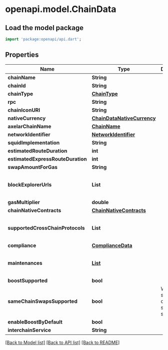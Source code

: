 # openapi.model.ChainData

## Load the model package
```dart
import 'package:openapi/api.dart';
```

## Properties
Name | Type | Description | Notes
------------ | ------------- | ------------- | -------------
**chainName** | **String** |  | 
**chainId** | **String** |  | 
**chainType** | [**ChainType**](ChainType.md) |  | 
**rpc** | **String** |  | [optional] 
**chainIconURI** | **String** |  | [optional] 
**nativeCurrency** | [**ChainDataNativeCurrency**](ChainDataNativeCurrency.md) |  | [optional] 
**axelarChainName** | [**ChainName**](ChainName.md) |  | [optional] 
**networkIdentifier** | [**NetworkIdentifier**](NetworkIdentifier.md) |  | [optional] 
**squidImplementation** | **String** |  | [optional] 
**estimatedRouteDuration** | **int** |  | [optional] 
**estimatedExpressRouteDuration** | **int** |  | [optional] 
**swapAmountForGas** | **String** |  | [optional] 
**blockExplorerUrls** | **List<String>** |  | [optional] [default to const []]
**gasMultiplier** | **double** |  | [optional] 
**chainNativeContracts** | [**ChainNativeContracts**](ChainNativeContracts.md) |  | [optional] 
**supportedCrossChainProtocols** | **List<String>** |  | [optional] [default to const []]
**compliance** | [**ComplianceData**](ComplianceData.md) |  | [optional] 
**maintenances** | [**List<Maintenance>**](Maintenance.md) |  | [optional] [default to const []]
**boostSupported** | **bool** |  | [optional] 
**sameChainSwapsSupported** | **bool** | Whether same-chain swaps are supported. | [optional] 
**enableBoostByDefault** | **bool** |  | [optional] 
**interchainService** | **String** |  | [optional] 

[[Back to Model list]](../README.md#documentation-for-models) [[Back to API list]](../README.md#documentation-for-api-endpoints) [[Back to README]](../README.md)


